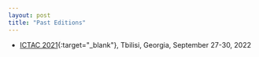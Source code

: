 ```yaml
---
layout: post
title: "Past Editions"
---
```

- [ICTAC 2021](https://viam.science.tsu.ge/clas2022/ictac/index.html){:target="_blank"}, Tbilisi, Georgia, September 27-30, 2022
